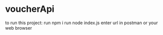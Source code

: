 # voucherApi

to run this project:
  run npm i
  run node index.js
  enter url in postman or your web browser
  
